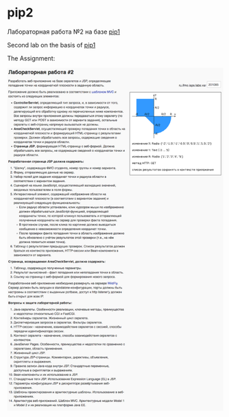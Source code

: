 # pip2
Лабораторная работа №2 на базе [pip1](https://github.com/brtchkv/pip "Первая лабораторная работа")

Second lab on the basis of [pip1](https://github.com/brtchkv/pip "Первая лабораторная работа")

The Assignment:

   ![alt-текст](screenshots/task.png?raw=true "Текст задания")
